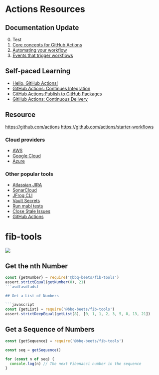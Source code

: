 # Actions Resources


## Documentation Update
0. Test
1. [Core concepts for GitHub Actions](https://help.github.com/en/actions/automating-your-workflow-with-github-actions/core-concepts-for-github-actions)
2. [Automating your workflow](https://help.github.com/en/actions/automating-your-workflow-with-github-actions)
3. [Events that trigger workflows](https://help.github.com/en/actions/automating-your-workflow-with-github-actions/events-that-trigger-workflows)

## Self-paced Learning
* [Hello, GitHub Actions!](https://lab.github.com/github/hello-github-actions!)
* [GitHub Actions: Continues Integration](https://lab.github.com/githubtraining/github-actions:-continuous-integration)
* [GitHub Actions:Publish to GitHub Packages](https://lab.github.com/githubtraining/github-actions:-publish-to-github-packages)
* [GitHub Actions: Continuous Delivery](https://lab.github.com/githubtraining/github-actions:-continuous-delivery)

## Resource
https://github.com/actions
https://github.com/actions/starter-workflows

### Cloud providers

- [AWS](https://github.com/aws-actions/)
- [Google Cloud](https://github.com/googlecloudplatform/github-actions/)
- [Azure](https://github.com/Azure/actions/)

### Other popular tools

- [Atlassian JIRA](https://github.com/marketplace?utf8=%E2%9C%93&type=actions&query=jira)
- [SonarCloud](https://github.com/marketplace/actions/sonarcloud-scan)
- [JFrog CLI](https://github.com/marketplace/actions/setup-jfrog-cli)
- [Vault Secrets](https://github.com/marketplace/actions/vault-secrets)
- [Run mabl tests](https://github.com/marketplace/actions/run-mabl-tests)
- [Close Stale Issues](https://github.com/marketplace/actions/close-stale-issues)
- [GitHub Actions](https://github.com/actions)



# fib-tools

![](https://github.com/bbq-beets/fib-tools/workflows/CI/badge.svg)



## Get the nth Number

```javascript
const {getNumber} = require('@bbq-beets/fib-tools')
assert.strictEqual(getNumber(8), 21)
```asdfasdfadsf

## Get a List of Numbers

```javascript
const {getList} = require('@bbq-beets/fib-tools')
assert.strictDeepEqual(getList(8), [0, 1, 1, 2, 3, 5, 8, 13, 21])
```

## Get a Sequence of Numbers

```javascript
const {getSequence} = require('@bbq-beets/fib-tools')

const seq = getSequence()

for (const n of seq) {
  console.log(n) // The next Fibonacci number in the sequence
}
```
